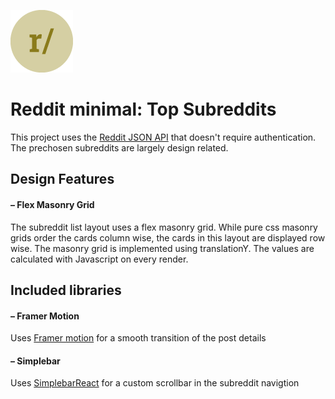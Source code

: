 ![reddit minimal icon](https://github.com/mirja-t/Reddit-Client/blob/main/public/redditminimal-icon.png)

# Reddit minimal: Top Subreddits

This project uses the [Reddit JSON API](https://github.com/reddit-archive/reddit/wiki/JSON) that doesn't require authentication.
The prechosen subreddits are largely design related.

## Design Features
#### – Flex Masonry Grid
The subreddit list layout uses a flex masonry grid. While pure css masonry grids order the cards column wise, the cards in this layout are displayed row wise. The masonry grid is implemented using translationY. The values are calculated with Javascript on every render.

## Included libraries
#### – Framer Motion
Uses [Framer motion](https://www.framer.com/motion/) for a smooth transition of the post details 
#### – Simplebar
Uses [SimplebarReact](https://www.npmjs.com/package/simplebar-react) for a custom scrollbar in the subreddit navigtion

